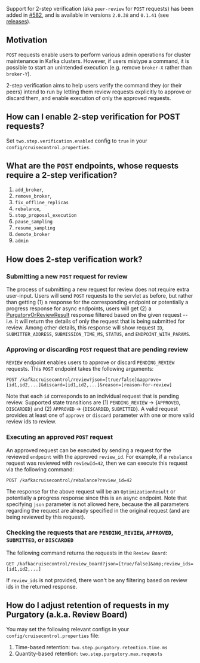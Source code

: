 Support for 2-step verification (aka `peer-review` for `POST` requests) has been added in [#582](https://github.com/linkedin/cruise-control/pull/582), and is available in versions `2.0.38` and `0.1.41` (see [releases](https://github.com/linkedin/cruise-control/releases)).

## Motivation
`POST` requests enable users to perform various admin operations for cluster maintenance in Kafka clusters. However, if users mistype a command, it is possible to start an unintended execution (e.g. remove `broker-X` rather than `broker-Y`).

2-step verification aims to help users verify the command they (or their peers) intend to run by letting them review requests explicitly to approve or discard them, and enable execution of only the approved requests.

## How can I enable 2-step verification for POST requests?
Set `two.step.verification.enabled` config to `true` in your `config/cruisecontrol.properties`.

## What are the `POST` endpoints, whose requests require a 2-step verification?
1. `add_broker`,
2. `remove_broker`,
3. `fix_offline_replicas`
4. `rebalance`,
5. `stop_proposal_execution`
6. `pause_sampling`
7. `resume_sampling`
8. `demote_broker`
9. `admin`

## How does 2-step verification work?

### Submitting a new `POST` request for review
The process of submitting a new request for review does not require extra user-input. Users will send `POST` requests to the servlet as before, but rather than getting (1) a response for the corresponding endpoint or potentially a progress response for async endpoints, users will get (2) a [PurgatoryOrReviewResult](https://github.com/linkedin/cruise-control/blob/master/cruise-control/src/main/java/com/linkedin/kafka/cruisecontrol/servlet/response/PurgatoryOrReviewResult.java) response filtered based on the given request -- i.e. it will return the details of only the request that is being submitted for review. Among other details, this response will show request `ID`, `SUBMITTER_ADDRESS`, `SUBMISSION_TIME_MS`, `STATUS`, and `ENDPOINT_WITH_PARAMS`.

### Approving or discarding `POST` request that are pending review
`REVIEW` endpoint enables users to approve or discard `PENDING_REVIEW` requests. This `POST` endpoint takes the following arguments:

    POST /kafkacruisecontrol/review?json=[true/false]&approve=[id1,id2,...]&discard=[id1,id2,...]&reason=[reason-for-review]

Note that each `id` corresponds to an individual request that is pending review. Supported state transitions are (1) `PENDING_REVIEW` -> {`APPROVED`, `DISCARDED`} and (2) `APPROVED` -> {`DISCARDED`, `SUBMITTED`}. A valid request provides at least one of `approve` or `discard` parameter with one or more valid review ids to review.

### Executing an approved `POST` request
An approved request can be executed by sending a request for the reviewed `endpoint` with the approved `review_id`. For example, if a `rebalance` request was reviewed with `reviewId=42`, then we can execute this request via the following command:

    POST /kafkacruisecontrol/rebalance?review_id=42

The response for the above request will be an `OptimizationResult` or potentially a progress response since this is an async endpoint. Note that specifying `json` parameter is not allowed here, because the all parameters regarding the request are already specified in the original request (and are being reviewed by this request).

### Checking the requests that are `PENDING_REVIEW`, `APPROVED`, `SUBMITTED`, or `DISCARDED`
The following command returns the requests in the `Review Board`:

    GET /kafkacruisecontrol/review_board?json=[true/false]&amp;review_ids=[id1,id2,...]

If `review_ids` is not provided, there won't be any filtering based on review ids in the returned response.

## How do I adjust retention of requests in my Purgatory (a.k.a. Review Board)
You may set the following relevant configs in your `config/cruisecontrol.properties` file:
1. Time-based retention: `two.step.purgatory.retention.time.ms`
2. Quantity-based retention: `two.step.purgatory.max.requests`
